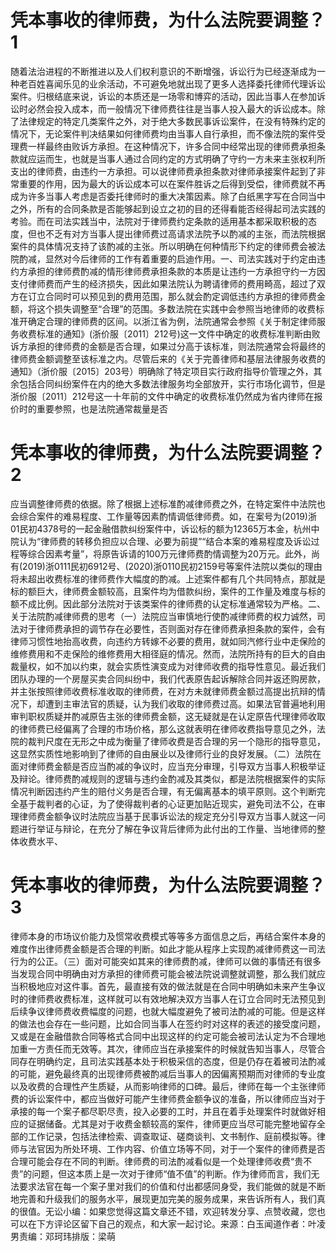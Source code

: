 # 凭本事收的律师费，为什么法院要调整？1

随着法治进程的不断推进以及人们权利意识的不断增强，诉讼行为已经逐渐成为一种老百姓喜闻乐见的业余活动，不可避免地就出现了更多人选择委托律师代理诉讼案件。归根结底来说，诉讼的本质还是一场零和博弈的活动，因此当事人在参加诉讼时必然会投入成本，而一般情况下律师费往往是当事人投入最大的诉讼成本。除了法律规定的特定几类案件之外，对于绝大多数民事诉讼案件，在没有特殊约定的情况下，无论案件判决结果如何律师费均由当事人自行承担，而不像法院的案件受理费一样最终由败诉方承担。在这种情况下，许多合同中经常出现的律师费承担条款就应运而生，也就是当事人通过合同约定的方式明确了守约一方未来主张权利所支出的律师费，由违约一方承担。可以说律师费承担条款对律师承接案件起到了非常重要的作用，因为最大的诉讼成本可以在案件胜诉之后得到受偿，律师费就不再成为许多当事人考虑是否委托律师时的重大决策因素。除了白纸黑字写在合同当中之外，所有的合同条款是否能够起到设立之初的目的还得看能否经得起司法实践的考验。而在司法实践当中，法院对于律师费约定条款的适用基本都采取积极的态度，但也不乏有对方当事人提出律师费过高请求法院予以酌减的主张，而法院根据案件的具体情况支持了该酌减的主张。所以明确在何种情形下约定的律师费会被法院酌减，显然对今后律师的工作有着重要的启迪作用。一、司法实践对于约定由违约方承担的律师费酌减的情形律师费承担条款的本质是让违约一方承担守约一方因支付律师费而产生的经济损失，因此如果法院认为聘请律师的费用畸高，超过了双方在订立合同时可以预见到的费用范围，那么就会酌定调低违约方承担的律师费金额，将这个损失调整至“合理”的范围。多数法院在实践中会参照当地律师的收费标准开确定合理的律师费的区间。以浙江省为例，法院通常会参照《关于制定律师服务收费标准的通知》(浙价服〔2011〕212号)这一文件中确定的收费标准判断由败诉方承担的律师费的金额是否合理，如果过分高于该标准，则法院通常会将最终的律师费金额调整至该标准之内。尽管后来的《关于完善律师和基层法律服务收费的通知》（浙价服〔2015〕203号）明确除了特定项目实行政府指导价管理之外，其余包括合同纠纷案件在内的绝大多数法律服务均全部放开，实行市场化调节，但是浙价服〔2011〕212号这一十年前的文件中确定的收费标准仍然成为省内律师在报价时的重要参照，也是法院通常裁量是否

# 凭本事收的律师费，为什么法院要调整？2

应当调整律师费的依据。除了根据上述标准酌减律师费之外，在特定案件中法院也会综合案件的难易程度、工作量等因素酌情调低律师费。如，在案号为(2019)浙01民初4378号的一起金融借款纠纷案件中，诉讼标的额为12365万本金，杭州中院认为“律师费的转移负担应以合理、必要为前提”“结合本案的难易程度及诉讼过程等综合因素考量”，将原告诉请的100万元律师费酌情调整为20万元。此外，尚有(2019)浙0111民初6912号、(2020)浙0110民初2159号等案件法院以类似的理由将未超出收费标准的律师费作大幅度的酌减。上述案件都有几个共同特点，那就是标的额巨大，律师费金额较高，且案件均为借款纠纷，案件的工作量及难度与标的额不成比例。因此部分法院对于该类案件的律师费的认定标准通常较为严格。二、关于法院酌减律师费的思考（一）法院应当审慎地行使酌减律师费的权力诚然，司法对于律师费承担的调节存在必要性，否则面对存在律师费承担条款的案件，会有律师习惯性地抬高收费，向违约方转嫁不必要的费用，就如同汽修行业中走保险的维修费用和不走保险的维修费用大相径庭的情况。然而，法院所持有的巨大的自由裁量权，如不加以约束，就会实质性演变成为对律师收费的指导性意见。最近我们团队办理的一个房屋买卖合同纠纷中，我们代表原告起诉解除合同并返还购房款，并主张按照律师收费标准收取的律师费，在对方未就律师费金额过高提出抗辩的情况下，却遭到主审法官的质疑，认为我们收取的律师费过高。如果法官普遍地利用审判职权质疑并酌减原告主张的律师费金额，这无疑就是在认定原告代理律师收取的律师费已经偏离了合理的市场价格，那么这就表明在律师收费指导意见之外，法院的裁判尺度在无形之中成为衡量了律师收费是否合理的另一个隐形的指导意见，这显然实质性地影响到了律师的自由展业以及律师行业的良好发展。（二）法院在面对律师费金额是否应当酌减的争议时，应当充分审理，引导双方当事人积极举证及辩论。律师费酌减规则的逻辑与违约金酌减及其类似，都是法院根据案件的实际情况判断因违约产生的赔付义务是否合理，有无偏离基本的填平原则。这个判断完全基于裁判者的心证，为了使得裁判者的心证更加贴近现实，避免司法不公，在审理律师费金额争议时法院应当基于民事诉讼法的规定充分引导双方当事人就这一问题进行举证与辩论，在充分了解在争议背后律师为此付出的工作量、当地律师的整体收费水平、

# 凭本事收的律师费，为什么法院要调整？3

律师本身的市场议价能力及惯常收费模式等等多方面信息之后，再结合案件本身的难度作出律师费金额是否合理的判断。如此才能从程序上实现酌减律师费这一司法行为的公正。（三）面对可能突如其来的律师费酌减，律师可以做的事情还有很多当发现合同中明确由对方承担的律师费可能会被法院说调整就调整，那么我们就应当积极地应对这件事。首先，最直接有效的做法就是在合同中明确如未来产生争议时的律师费收费标准，这样就可以有效地解决双方当事人在订立合同时无法预见到后续争议律师费收费幅度的问题，也就大幅度避免了被司法酌减的可能。但是这样的做法也会存在一些问题，比如合同当事人在签约时对这样的表述的接受度问题，又或是在金融借款合同等格式合同中出现这样的约定可能会被司法认定为不合理地加重一方责任而无效等。其次，律师应当在承接案件的时候就告知当事人，尽管合同存在明确约定，且司法实践基本处于积极采信的态度，但是仍存在着被司法酌减的可能，避免最终真的出现律师费被酌减后当事人的因偏离预期而对律师的专业度以及收费的合理性产生质疑，从而影响律师的口碑。最后，律师在每一个主张律师费的诉讼案件中，都应当做好可能产生律师费金额争议的准备，所以律师应当对于承接的每一个案子都尽职尽责，投入必要的工时，并且在着手处理案件时就做好相应的证据储备。尤其是对于收费金额较高的案件，律师更应当尽可能完整地留存全部的工作记录，包括法律检索、调查取证、磋商谈判、文书制作、庭前模拟等。律师与法官因为所处环境、工作内容、价值立场等不同，对于一个案件的律师费是否合理可能会存在不同的判断。律师费的司法酌减看似是一个处理律师收费“贵不贵”的问题，但这本质上是一次对于律师“值不值”的判断。作为律师而言，我们无法要求法官在每一个案子里对我们的价值和付出都感同身受，我们能做的就是不断地完善和升级我们的服务水平，展现更加完美的服务成果，来告诉所有人，我们真的很值。无讼小编：如果您觉得这篇文章还不错，欢迎转发分享、点赞收藏，您也可以在下方评论区留下自己的观点，和大家一起讨论。来源：白玉闻道作者：叶凌男责编：邓珂玮排版：梁萌

